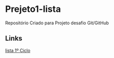 # Prejeto1-lista
Repositório Criado para Projeto desafio Git/GitHub

## Links
[lista 1º Ciclo](https://educamais.com/lista-de-material-escolar/)
